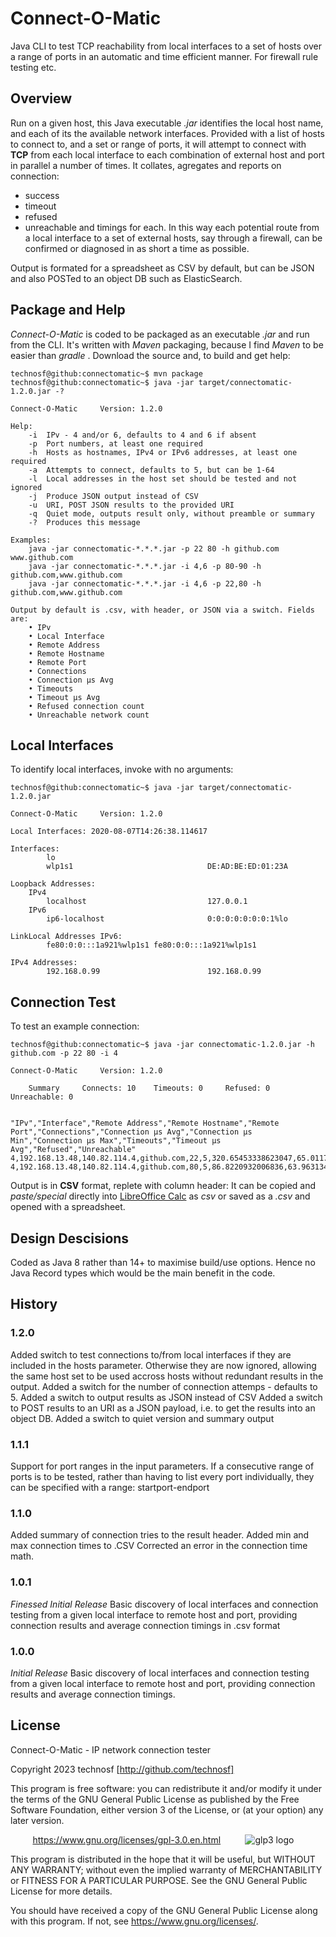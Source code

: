 # Connect-O-Matic
Java CLI to test TCP reachability from local interfaces to a set of hosts over a range of ports in an automatic and time efficient manner. For firewall rule testing etc.


## Overview
Run on a given host, this Java executable  _.jar_  identifies the local host name, and each of its the available network interfaces. Provided with a list of hosts to connect to, and a set or range of ports, it will attempt to connect with **TCP** from each local interface to each combination of external host and port in parallel a number of times.
It collates, agregates and reports on connection:
* success  
* timeout  
* refused  
* unreachable 
and timings for each.
In this way each potential route from a local interface to a set of external hosts, say through a firewall, can be confirmed or diagnosed in as short a time as possible.

Output is formated for a spreadsheet as CSV by default, but can be JSON and also POSTed to an object DB such as ElasticSearch.


## Package and Help
_Connect-O-Matic_  is coded to be packaged as an executable  _.jar_  and run from the CLI. It's written with  _Maven_  packaging, because I find  _Maven_  to be easier than _gradle_ . Download the source and, to build and get help:

```console
technosf@github:connectomatic~$ mvn package
technosf@github:connectomatic~$ java -jar target/connectomatic-1.2.0.jar -?	

Connect-O-Matic		Version: 1.2.0

Help:
	-i	IPv - 4 and/or 6, defaults to 4 and 6 if absent
	-p	Port numbers, at least one required
	-h	Hosts as hostnames, IPv4 or IPv6 addresses, at least one required
	-a  Attempts to connect, defaults to 5, but can be 1-64
	-l  Local addresses in the host set should be tested and not ignored
	-j  Produce JSON output instead of CSV
	-u  URI, POST JSON results to the provided URI
	-q  Quiet mode, outputs result only, without preamble or summary
	-?	Produces this message

Examples:
	java -jar connectomatic-*.*.*.jar -p 22 80 -h github.com www.github.com
	java -jar connectomatic-*.*.*.jar -i 4,6 -p 80-90 -h github.com,www.github.com
	java -jar connectomatic-*.*.*.jar -i 4,6 -p 22,80 -h github.com,www.github.com

Output by default is .csv, with header, or JSON via a switch. Fields are:
	• IPv
	• Local Interface
	• Remote Address
	• Remote Hostname
	• Remote Port
	• Connections
	• Connection μs Avg
	• Timeouts
	• Timeout μs Avg
	• Refused connection count
	• Unreachable network count

```
	

## Local Interfaces
To identify local interfaces, invoke with no arguments:	

```console
technosf@github:connectomatic~$ java -jar target/connectomatic-1.2.0.jar

Connect-O-Matic		Version: 1.2.0

Local Interfaces: 2020-08-07T14:26:38.114617

Interfaces:
		lo                              	
		wlp1s1                          	DE:AD:BE:ED:01:23A

Loopback Addresses:
	IPv4
		localhost                       	127.0.0.1
	IPv6
		ip6-localhost                   	0:0:0:0:0:0:0:1%lo

LinkLocal Addresses IPv6:
		fe80:0:0:::1a921%wlp1s1	fe80:0:0:::1a921%wlp1s1

IPv4 Addresses:
		192.168.0.99                    	192.168.0.99
```


## Connection Test
To test an example connection:

```console
technosf@github:connectomatic~$ java -jar connectomatic-1.2.0.jar -h github.com -p 22 80 -i 4

Connect-O-Matic		Version: 1.2.0

	Summary 	Connects: 10 	Timeouts: 0 	Refused: 0 	Unreachable: 0


"IPv","Interface","Remote Address","Remote Hostname","Remote Port","Connections","Connection μs Avg","Connection μs Min","Connection μs Max","Timeouts","Timeout μs Avg","Refused","Unreachable"
4,192.168.13.48,140.82.114.4,github.com,22,5,320.65453338623047,65.01171112060547,1101.0047607421875,0,0.0,0,0
4,192.168.13.48,140.82.114.4,github.com,80,5,86.8220932006836,63.963134765625,173.01504516601562,0,0.0,0,0

```
Output is in **CSV** format, replete with column header: It can be copied and  _paste/special_  directly into [LibreOffice Calc](https://www.libreoffice.org/) as  _csv_  or saved as a  _.csv_  and opened with a spreadsheet.


## Design Descisions
Coded as Java 8 rather than 14+ to maximise build/use options. Hence no Java Record types which would be the main benefit in the code.


## History
### 1.2.0
Added switch to test connections to/from local interfaces if they are included in the hosts parameter. Otherwise they are now ignored, allowing the same host set to be used accross hosts without redundant results in the output.
Added a switch for the number of connection attemps - defaults to 5.
Added a switch to output results as JSON instead of CSV
Added a switch to POST results to an URI as a JSON payload, i.e. to get the results into an object DB.
Added a switch to quiet version and summary output
### 1.1.1
Support for port ranges in the input parameters. If a consecutive range of ports is to be tested, rather than having to list every port individually, they can be specified with a range: startport-endport
### 1.1.0
Added summary of connection tries to the result header.
Added min and max connection times to .CSV
Corrected an error in the connection time math.
### 1.0.1
_Finessed Initial Release_
Basic discovery of local interfaces and connection testing from a given local interface to remote host and port, providing connection results and average connection timings in .csv format
### 1.0.0
_Initial Release_
Basic discovery of local interfaces and connection testing from a given local interface to remote host and port, providing connection results and average connection timings.


## License

Connect-O-Matic - IP network connection tester

Copyright 2023  technosf  [http://github.com/technosf]

This program is free software: you can redistribute it and/or modify
it under the terms of the GNU General Public License as published by
the Free Software Foundation, either version 3 of the License, or
(at your option) any later version.

&nbsp;&nbsp;&nbsp;&nbsp;&nbsp;&nbsp;&nbsp;&nbsp;
https://www.gnu.org/licenses/gpl-3.0.en.html
&nbsp;&nbsp;&nbsp;&nbsp;&nbsp;&nbsp;&nbsp;&nbsp;
![glp3 logo](https://www.gnu.org/graphics/gplv3-127x51.png)


This program is distributed in the hope that it will be useful,
but WITHOUT ANY WARRANTY; without even the implied warranty of
MERCHANTABILITY or FITNESS FOR A PARTICULAR PURPOSE.  See the
GNU General Public License for more details.

You should have received a copy of the GNU General Public License
along with this program.  If not, see <https://www.gnu.org/licenses/>.
